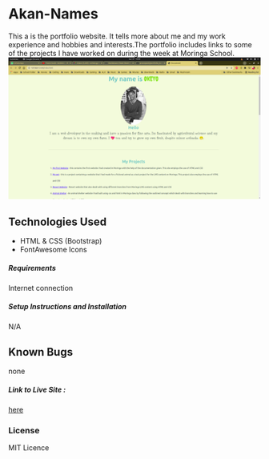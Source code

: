 # Akan-Names
This a is the portfolio website. It tells more about me and my work experience and hobbies and interests.The portfolio includes links to some of the projects I have worked on during the week at Moringa School.
![screenshot](images/screen1.png)
## Technologies Used
- HTML & CSS (Bootstrap)
- FontAwesome Icons

##### Requirements
Internet connection
##### Setup Instructions and Installation
N/A
## Known Bugs
none
##### Link to Live Site : 
[here](https://pronepoet.github.io/portfolio_landing_page/)
### License
MIT Licence